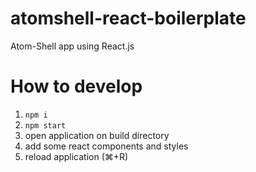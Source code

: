 # atomshell-react-boilerplate
Atom-Shell app using React.js

# How to develop
1. `npm i`
2. `npm start`
3. open application on build directory
4. add some react components and styles
5. reload application (⌘+R)
